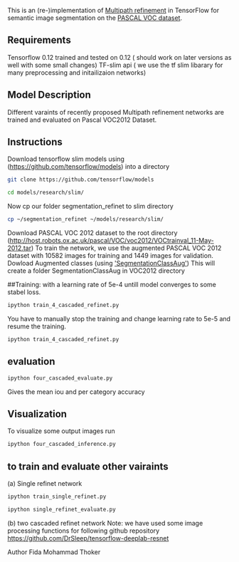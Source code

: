 This is an (re-)implementation of [Multipath refinement](https://arxiv.org/abs/1611.06612) in TensorFlow for semantic image segmentation on the [PASCAL VOC dataset](http://host.robots.ox.ac.uk/pascal/VOC/).

## Requirements
Tensorflow 0.12  trained and tested on 0.12  ( should work on later versions as well with some small changes)
TF-slim api ( we use the tf slim libarary for many preprocessing and initailizaion networks)


## Model Description
Different varaints of recently proposed  Multipath refinement networks are trained and evaluated on Pascal VOC2012 Dataset.

## Instructions
Download  tensorflow slim models using (https://github.com/tensorflow/models) into a directory
```bash
git clone https://github.com/tensorflow/models
```
```bash
cd models/research/slim/
```
Now cp our folder segmentation_refinet to slim directory        
```bash
cp ~/segmentation_refinet ~/models/research/slim/
```
Download PASCAL VOC 2012 dataset to the root directory (http://host.robots.ox.ac.uk/pascal/VOC/voc2012/VOCtrainval_11-May-2012.tar)
To train the network, we use the augmented PASCAL VOC 2012 dataset with 10582 images for training and 1449 images for validation. Dowload Augmented classes
(using ['SegmentationClassAug'](https://www.dropbox.com/s/oeu149j8qtbs1x0/SegmentationClassAug.zip?dl=0))
This will create a folder SegmentationClassAug in VOC2012 directory


##Training:
with a learning rate of 5e-4 untill model converges to some stabel loss.
```bash
ipython train_4_cascaded_refinet.py
```
You have to manually stop the training and change learning rate to 5e-5 and resume the training.
```bash
ipython train_4_cascaded_refinet.py
```
## evaluation
```bash
ipython four_cascaded_evaluate.py
```
Gives the mean iou and per category accuracy

## Visualization
To visualize some output images
run
```bash
ipython four_cascaded_inference.py
```

## to train and evaluate other vairaints
(a) Single refinet network
```bash
ipython train_single_refinet.py
```
```bash
ipython single_refinet_evaluate.py
```
(b) two cascaded refinet network
Note: we have used some image processing functions for following github repository
https://github.com/DrSleep/tensorflow-deeplab-resnet

Author
Fida Mohammad Thoker
